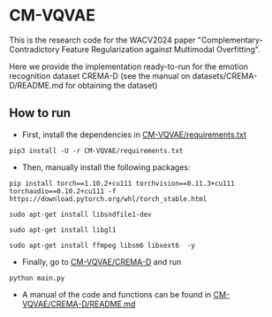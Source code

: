 # CM-VQVAE

This is the research code for the WACV2024 paper "Complementary-Contradictory Feature Regularization against Multimodal Overfitting".

Here we provide the implementation ready-to-run for the emotion recognition dataset CREMA-D (see the manual on datasets/CREMA-D/README.md for obtaining the dataset)

## How to run

- First, install the dependencies in [CM-VQVAE/requirements.txt](CM-VQVAE/requirements.txt)

~~~
pip3 install -U -r CM-VQVAE/requirements.txt
~~~

- Then, manually install the following packages:

~~~
pip install torch==1.10.2+cu111 torchvision==0.11.3+cu111 torchaudio==0.10.2+cu111 -f https://download.pytorch.org/whl/torch_stable.html

sudo apt-get install libsndfile1-dev

sudo apt-get install libgl1

sudo apt-get install ffmpeg libsm6 libxext6  -y
~~~

- Finally, go to [CM-VQVAE/CREMA-D](CM-VQVAE/CREMA-D) and run

~~~
python main.py
~~~

- A manual of the code and functions can be found in [CM-VQVAE/CREMA-D/README.md](CM-VQVAE/CREMA-D/README.md)

